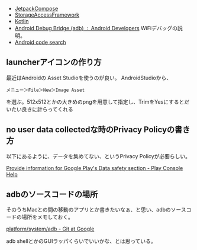 - [JetpackCompose](JetpackCompose)
- [StorageAccessFramework](StorageAccessFramework)
- [Kotlin](Kotlin)
- [Android Debug Bridge (adb)  :  Android Developers](https://developer.android.com/studio/command-line/adb) WiFiデバッグの説明。
- [Android code search](https://cs.android.com)


## launcherアイコンの作り方

最近はAndroidの Asset Studioを使うのが良い。
AndroidStudioから、

`メニュー＞File＞New＞Image Asset`

を選ぶ。512x512とかの大きめのpngを用意して指定し、TrimをYesにするとだいたい良きに計らってくれる

## no user data collectedな時のPrivacy Policyの書き方

以下にあるように、データを集めてない、というPrivacy Policyが必要らしい。

[Provide information for Google Play's Data safety section - Play Console Help](https://support.google.com/googleplay/android-developer/answer/10787469?hl=en)

## adbのソースコードの場所

そのうちMacとの間の移動のアプリとか書きたいなぁ、と思い、adbのソースコードの場所をメモしておく。

[platform/system/adb - Git at Google](https://android.googlesource.com/platform/system/adb)

adb shellとかのGUIラッパくらいでいいかな、とは思っている。